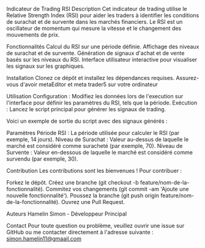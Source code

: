 Indicateur de Trading RSI
Description
Cet indicateur de trading utilise le Relative Strength Index (RSI) pour aider les traders à identifier les conditions de surachat et de survente dans les marchés financiers. Le RSI est un oscillateur de momentum qui mesure la vitesse et le changement des mouvements de prix.

Fonctionnalités
Calcul du RSI sur une période définie.
Affichage des niveaux de surachat et de survente.
Génération de signaux d'achat et de vente basés sur les niveaux du RSI.
Interface utilisateur interactive pour visualiser les signaux sur les graphiques.

Installation
Clonez ce dépôt et installez les dépendances requises. Assurez-vous d'avoir metaEditor et meta trader5 sur votre ordinateur


Utilisation
Configuration : Modifiez les données lors de l'execution sur l'interface pour définir les paramètres du RSI, tels que la période.
Exécution : Lancez le script principal pour générer les signaux de trading.

Voici un exemple de sortie du script avec des signaux générés :


Paramètres
Période RSI : La période utilisée pour calculer le RSI (par exemple, 14 jours).
Niveau de Surachat : Valeur au-dessus de laquelle le marché est considéré comme suracheté (par exemple, 70).
Niveau de Survente : Valeur en-dessous de laquelle le marché est considéré comme survendu (par exemple, 30).


Contribution
Les contributions sont les bienvenues ! Pour contribuer :

Forkez le dépôt.
Créez une branche (git checkout -b feature/nom-de-la-fonctionnalité).
Commitez vos changements (git commit -am 'Ajoute une nouvelle fonctionnalité').
Poussez la branche (git push origin feature/nom-de-la-fonctionnalité).
Ouvrez une Pull Request.


Auteurs
Hamelin Simon - Développeur Principal 

Contact
Pour toute question ou problème, veuillez ouvrir une issue sur GitHub ou me contacter directement à l'adresse suivante : simon.hamelin11@gmaail.com
